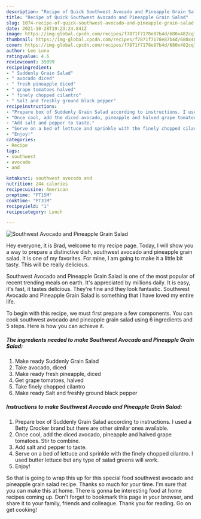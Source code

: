 ```yaml
---
description: "Recipe of Quick Southwest Avocado and Pineapple Grain Salad"
title: "Recipe of Quick Southwest Avocado and Pineapple Grain Salad"
slug: 1074-recipe-of-quick-southwest-avocado-and-pineapple-grain-salad
date: 2021-10-28T19:23:24.841Z
image: https://img-global.cpcdn.com/recipes/f7871f7178e87b4d/680x482cq70/southwest-avocado-and-pineapple-grain-salad-recipe-main-photo.jpg
thumbnail: https://img-global.cpcdn.com/recipes/f7871f7178e87b4d/680x482cq70/southwest-avocado-and-pineapple-grain-salad-recipe-main-photo.jpg
cover: https://img-global.cpcdn.com/recipes/f7871f7178e87b4d/680x482cq70/southwest-avocado-and-pineapple-grain-salad-recipe-main-photo.jpg
author: Lee Luna
ratingvalue: 4.6
reviewcount: 35099
recipeingredient:
- " Suddenly Grain Salad"
- " avocado diced"
- " fresh pineapple diced"
- " grape tomatoes halved"
- " finely chopped cilantro"
- " Salt and freshly ground black pepper"
recipeinstructions:
- "Prepare box of Suddenly Grain Salad according to instructions. I used a Betty Crocker brand but there are other similar ones available."
- "Once cool, add the diced avocado, pineapple and halved grape tomatoes. Stir to combine."
- "Add salt and pepper to taste."
- "Serve on a bed of lettuce and sprinkle with the finely chopped cilantro. I used butter lettuce but any type of salad greens will work."
- "Enjoy!"
categories:
- Recipe
tags:
- southwest
- avocado
- and

katakunci: southwest avocado and 
nutrition: 244 calories
recipecuisine: American
preptime: "PT15M"
cooktime: "PT31M"
recipeyield: "1"
recipecategory: Lunch

---
```



![Southwest Avocado and Pineapple Grain Salad](https://img-global.cpcdn.com/recipes/f7871f7178e87b4d/680x482cq70/southwest-avocado-and-pineapple-grain-salad-recipe-main-photo.jpg)

Hey everyone, it is Brad, welcome to my recipe page. Today, I will show you a way to prepare a distinctive dish, southwest avocado and pineapple grain salad. It is one of my favorites. For mine, I am going to make it a little bit tasty. This will be really delicious.

Southwest Avocado and Pineapple Grain Salad is one of the most popular of recent trending meals on earth. It's appreciated by millions daily. It is easy, it's fast, it tastes delicious. They're fine and they look fantastic. Southwest Avocado and Pineapple Grain Salad is something that I have loved my entire life.




To begin with this recipe, we must first prepare a few components. You can cook southwest avocado and pineapple grain salad using 6 ingredients and 5 steps. Here is how you can achieve it.

<!--inarticleads1-->

##### The ingredients needed to make Southwest Avocado and Pineapple Grain Salad:

1. Make ready  Suddenly Grain Salad
1. Take  avocado, diced
1. Make ready  fresh pineapple, diced
1. Get  grape tomatoes, halved
1. Take  finely chopped cilantro
1. Make ready  Salt and freshly ground black pepper




<!--inarticleads2-->

##### Instructions to make Southwest Avocado and Pineapple Grain Salad:

1. Prepare box of Suddenly Grain Salad according to instructions. I used a Betty Crocker brand but there are other similar ones available.
1. Once cool, add the diced avocado, pineapple and halved grape tomatoes. Stir to combine.
1. Add salt and pepper to taste.
1. Serve on a bed of lettuce and sprinkle with the finely chopped cilantro. I used butter lettuce but any type of salad greens will work.
1. Enjoy!




So that is going to wrap this up for this special food southwest avocado and pineapple grain salad recipe. Thanks so much for your time. I'm sure that you can make this at home. There is gonna be interesting food at home recipes coming up. Don't forget to bookmark this page in your browser, and share it to your family, friends and colleague. Thank you for reading. Go on get cooking!
